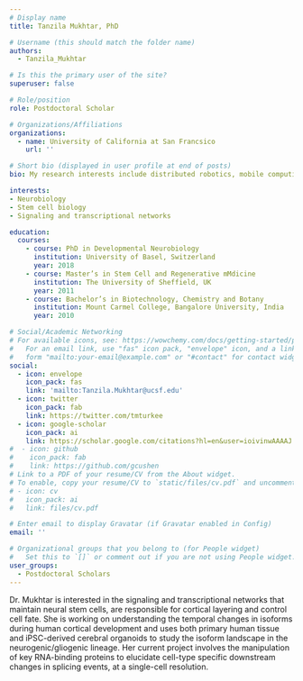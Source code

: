 ```yaml
---
# Display name
title: Tanzila Mukhtar, PhD

# Username (this should match the folder name)
authors:
  - Tanzila_Mukhtar

# Is this the primary user of the site?
superuser: false

# Role/position
role: Postdoctoral Scholar

# Organizations/Affiliations
organizations:
  - name: University of California at San Francsico
    url: ''

# Short bio (displayed in user profile at end of posts)
bio: My research interests include distributed robotics, mobile computing and programmable matter.

interests:
- Neurobiology
- Stem cell biology
- Signaling and transcriptional networks

education:
  courses:
    - course: PhD in Developmental Neurobiology
      institution: University of Basel, Switzerland
      year: 2018
    - course: Master’s in Stem Cell and Regenerative mMdicine
      institution: The University of Sheffield, UK
      year: 2011
    - course: Bachelor’s in Biotechnology, Chemistry and Botany
      institution: Mount Carmel College, Bangalore University, India
      year: 2010

# Social/Academic Networking
# For available icons, see: https://wowchemy.com/docs/getting-started/page-builder/#icons
#   For an email link, use "fas" icon pack, "envelope" icon, and a link in the
#   form "mailto:your-email@example.com" or "#contact" for contact widget.
social:
  - icon: envelope
    icon_pack: fas
    link: 'mailto:Tanzila.Mukhtar@ucsf.edu'
  - icon: twitter
    icon_pack: fab
    link: https://twitter.com/tmturkee
  - icon: google-scholar
    icon_pack: ai
    link: https://scholar.google.com/citations?hl=en&user=ioivinwAAAAJ
#  - icon: github
#    icon_pack: fab
#    link: https://github.com/gcushen
# Link to a PDF of your resume/CV from the About widget.
# To enable, copy your resume/CV to `static/files/cv.pdf` and uncomment the lines below.
# - icon: cv
#   icon_pack: ai
#   link: files/cv.pdf

# Enter email to display Gravatar (if Gravatar enabled in Config)
email: ''

# Organizational groups that you belong to (for People widget)
#   Set this to `[]` or comment out if you are not using People widget.
user_groups:
  - Postdoctoral Scholars
---
```


Dr. Mukhtar is interested in the signaling and transcriptional networks that maintain neural stem cells, are responsible for cortical layering and control cell fate. She is working on understanding the temporal changes in isoforms during human cortical development and uses both primary human tissue and iPSC-derived cerebral organoids to study the isoform landscape in the neurogenic/gliogenic lineage. Her current project involves the manipulation of key RNA-binding proteins to elucidate cell-type specific downstream changes in splicing events, at a single-cell resolution.

